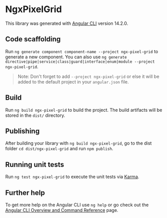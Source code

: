 # NgxPixelGrid

This library was generated with [Angular CLI](https://github.com/angular/angular-cli) version 14.2.0.

## Code scaffolding

Run `ng generate component component-name --project ngx-pixel-grid` to generate a new component. You can also use `ng generate directive|pipe|service|class|guard|interface|enum|module --project ngx-pixel-grid`.
> Note: Don't forget to add `--project ngx-pixel-grid` or else it will be added to the default project in your `angular.json` file. 

## Build

Run `ng build ngx-pixel-grid` to build the project. The build artifacts will be stored in the `dist/` directory.

## Publishing

After building your library with `ng build ngx-pixel-grid`, go to the dist folder `cd dist/ngx-pixel-grid` and run `npm publish`.

## Running unit tests

Run `ng test ngx-pixel-grid` to execute the unit tests via [Karma](https://karma-runner.github.io).

## Further help

To get more help on the Angular CLI use `ng help` or go check out the [Angular CLI Overview and Command Reference](https://angular.io/cli) page.
